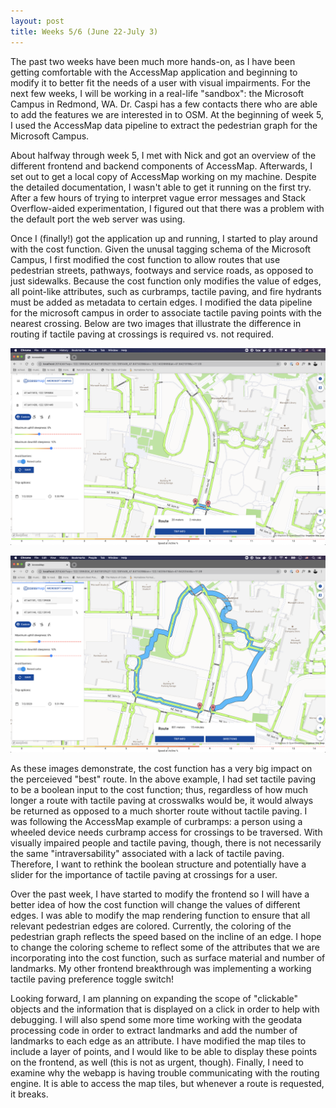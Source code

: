 ```yaml
---
layout: post
title: Weeks 5/6 (June 22-July 3)
---
```


The past two weeks have been much more hands-on, as I have been getting comfortable with the AccessMap application and beginning to modify it to better fit the needs of a user with visual impairments. For the next few weeks, I will be working in a real-life "sandbox": the Microsoft Campus in Redmond, WA. Dr. Caspi has a few contacts there who are able to add the features we are interested in to OSM. At the beginning of week 5, I used the AccessMap data pipeline to extract the pedestrian graph for the Microsoft Campus.

About halfway through week 5, I met with Nick and got an overview of the different frontend and backend components of AccessMap. Afterwards, I set out to get a local copy of AccessMap working on my machine. Despite the detailed documentation, I wasn't able to get it running on the first try. After a few hours of trying to interpret vague error messages and Stack Overflow-aided experimentation, I figured out that there was a problem with the default port the web server was using.

Once I (finally!) got the application up and running, I started to play around with the cost function. Given the unusal tagging schema of the Microsoft Campus, I first modified the cost function to allow routes that use pedestrian streets, pathways, footways and service roads, as opposed to just sidewalks. Because the cost function only modifies the value of edges, all point-like attributes, such as curbramps, tactile paving, and fire hydrants must be added as metadata to certain edges. I modified the data pipeline for the microsoft campus in order to associate tactile paving points with the nearest crossing. Below are two images that illustrate the difference in routing if tactile paving at crossings is required vs. not required. 

![Routing from point A to point B with no tactile paving requirement: the path is just the crossing.](../images/no_tact_paving_req.png)

![Routing from point A to point B with a tactile paving requirement: the path is very long and circuitous.](../images/tact_paving_req.png)

As these images demonstrate, the cost function has a very big impact on the perceieved "best" route. In the above example, I had set tactile paving to be a boolean input to the cost function; thus, regardless of how much longer a route with tactile paving at crosswalks would be, it would always be returned as opposed to a much shorter route without tactile paving. I was following the AccessMap example of curbramps: a person using a wheeled device needs curbramp access for crossings to be traversed. With visually impaired people and tactile paving, though, there is not necessarily the same "intraversability" associated with a lack of tactile paving. Therefore, I want to rethink the boolean structure and potentially have a slider for the importance of tactile paving at crossings for a user.

Over the past week, I have started to modify the frontend so I will have a better idea of how the cost function will change the values of different edges. I was able to modify the map rendering function to ensure that all relevant pedestrian edges are colored. Currently, the coloring of the pedestrian graph reflects the speed based on the incline of an edge. I hope to change the coloring scheme to reflect some of the attributes that we are incorporating into the cost function, such as surface material and number of landmarks. My other frontend breakthrough was implementing a working tactile paving preference toggle switch!

Looking forward, I am planning on expanding the scope of "clickable" objects and the information that is displayed on a click in order to help with debugging. I will also spend some more time working with the geodata processing code in order to extract landmarks and add the number of landmarks to each edge as an attribute. I have modified the map tiles to include a layer of points, and I would like to be able to display these points on the frontend, as well (this is not as urgent, though). Finally, I need to examine why the webapp is having trouble communicating with the routing engine. It is able to access the map tiles, but whenever a route is requested, it breaks. 